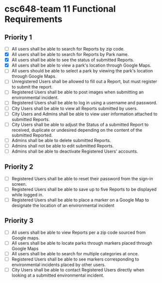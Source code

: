 # csc648-team 11 Functional Requirements

## Priority 1

- [ ] All users shall be able to search for Reports by zip code.
- [x] All users shall be able to search for Reports by Park name.
- [x] All users shall be able to see the status of submitted Reports.
- [x] All users shall be able to view a park's location through Google Maps.
- [ ] All users should be able to select a park by viewing the park's location through Google Maps.
- [ ] Unregistered Users shall be allowed to fill out a Report, but must register to submit the report.
- [ ] Registered Users shall be able to post images when submitting an environmental incident.
- [ ] Registered Users shall be able to log in using a username and password.
- [ ] City Users shall be able to view all Reports submitted by users.
- [ ] City Users and Admins shall be able to view user information attached to submitted Reports.
- [ ] City Users shall be able to adjust the Status of a submitted Report to received, duplicate or undesired depending on the content of the submitted Reported.
- [ ] Admins shall be able to delete submitted Reports.
- [ ] Admins shall not be able to edit submitted Reports.
- [ ] Admins shall be able to deactivate Registered Users' accounts.

## Priority 2

- [ ] Registered Users shall be able to reset their password from the sign-in screen.
- [ ] Registered Users shall be able to save up to five Reports to be displayed while logged in.
- [ ] Registered Users shall be able to place a marker on a Google Map to designate the location of an environmental incident

## Priority 3

- [ ] All users shall be able to view Reports per a zip code sourced from Google maps.
- [ ] All users shall be able to locate parks through markers placed through Google Maps
- [ ] All users shall be able to search for multiple categories at once.
- [ ] Registered Users shall be able to see markers corresponding to environmental incidents placed by other users.
- [ ] City Users shall be able to contact Registered Users directly when looking at a submitted environmental incident.
